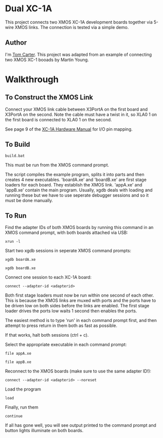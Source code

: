 Dual XC-1A
==========

This project connects two XMOS XC-1A development boards together via 5-wire XMOS
links. The connection is tested via a simple demo.

Author
------

I'm [Tom Carter][me]. This project was adapted from an example of connecting two XMOS
XC-1 booads by Martin Young.

Walkthrough
===========

To Construct the XMOS Link
--------------------------

Connect your XMOS link cable between X3PortA on the first board and X3PortA on the
second. Note the cable must have a twist in it, so XLA0 1 on the first board is
connected to XLA0 1 on the second.

See page 9 of the [XC-1A Hardware Manual][manual] for I/O pin mapping.

To Build
--------

	build.bat

This must be run from the XMOS command prompt.

The script compiles the example program, splits it into parts and then creates 4 new
executables. 'boardA.xe' and 'boardB.xe' are first stage loaders for each board. They
establish the XMOS link. 'appA.xe' and 'appB.xe' contain the main program. Usually,
xgdb deals with loading and running these but we have to use seperate debugger
sessions and so it must be done manually.

To Run
------

Find the adapter IDs of both XMOS boards by running this command in an XMOS command
prompt, with both boards attached via USB:

	xrun -l

Start two xgdb sessions in seperate XMOS command prompts:

	xgdb boardA.xe

	xgdb boardB.xe

Connect one session to each XC-1A board:

	connect --adapter-id <adapterid>

Both first stage loaders must now be run within one second of each other. This is
because the XMOS links are muxed with ports and the ports have to be driven low on 
both sides before the links are enabled. The first stage loader drives the ports low 
waits 1 second then enables the ports. 

The easiest method is to type 'run' in each command prompt first, and then attempt to
press return in them both as fast as possible. 

If that works, halt both sessions (ctrl + c).

Select the appropriate executable in each command prompt:

	file appA.xe

	file appB.xe

Reconnect to the XMOS boards (make sure to use the same adapter ID!):

	connect --adapter-id <adapterid> --noreset

Load the program

	load

Finally, run them

	continue

If all has gone well, you will see output printed to the command prompt and button
lights illuminate on both boards.



[me]:http://www.tomcarter.org.uk
[manual]:https://www.xmos.com/download/public/XC-1A-Hardware-Manual(1).pdf
